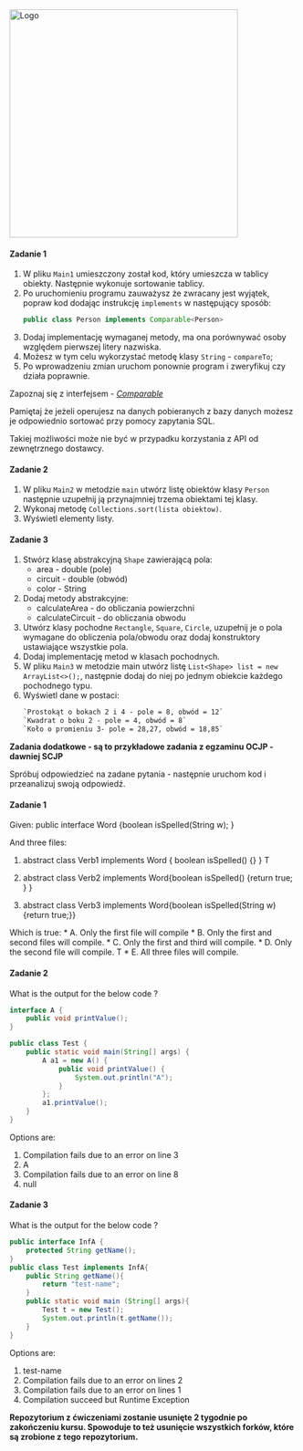 <img alt="Logo" src="http://coderslab.pl/svg/logo-coderslab.svg" width="400">

#### Zadanie 1

1. W pliku `Main1` umieszczony został kod, który umieszcza w tablicy obiekty. Następnie wykonuje sortowanie tablicy.
2. Po uruchomieniu programu zauważysz że zwracany jest wyjątek, popraw kod dodając instrukcję `implements`
w następujący sposób:
    ````java
    public class Person implements Comparable<Person>
    ````
3. Dodaj implementację wymaganej metody, ma ona porównywać osoby względem pierwszej litery nazwiska.
4. Możesz w tym celu wykorzystać metodę klasy `String` - `compareTo`;
5. Po wprowadzeniu zmian uruchom ponownie program i zweryfikuj czy działa poprawnie.

Zapoznaj się z interfejsem -  [*Comparable*][comparable]

Pamiętaj że jeżeli operujesz na danych pobieranych z bazy danych możesz je odpowiednio sortować przy pomocy zapytania SQL.

Takiej możliwości może nie być w przypadku korzystania z API od zewnętrznego dostawcy.

#### Zadanie 2

1. W pliku `Main2` w metodzie `main` utwórz listę obiektów klasy `Person` następnie uzupełnij ją przynajmniej trzema obiektami tej klasy.
2. Wykonaj metodę `Collections.sort(lista obiektow)`.
3. Wyświetl elementy listy.

#### Zadanie 3

1. Stwórz klasę abstrakcyjną `Shape` zawierającą pola:
    * area - double (pole)
    * circuit - double (obwód)
    * color - String
2. Dodaj metody abstrakcyjne:
    * calculateArea - do obliczania powierzchni
    * calculateCircuit - do obliczania obwodu
3. Utwórz klasy pochodne `Rectangle`, `Square`, `Circle`, uzupełnij je o pola wymagane do obliczenia pola/obwodu oraz dodaj konstruktory ustawiające wszystkie pola.
4. Dodaj implementację metod w klasach pochodnych.
5. W pliku `Main3` w metodzie main utwórz listę `List<Shape> list = new ArrayList<>();`, następnie dodaj do niej po jednym obiekcie każdego pochodnego typu.
6. Wyświetl dane w postaci:
    ````html
    `Prostokąt o bokach 2 i 4 - pole = 8, obwód = 12`
    `Kwadrat o boku 2 - pole = 4, obwód = 8`
    `Koło o promieniu 3- pole = 28,27, obwód = 18,85`
    ````



**Zadania dodatkowe - są to przykładowe zadania z egzaminu OCJP - dawniej SCJP**

Spróbuj odpowiedzieć na zadane pytania - następnie uruchom kod i przeanalizuj swoją odpowiedź.

#### Zadanie 1

Given:
public interface Word {boolean isSpelled(String w); }

And three files:

1. abstract class Verb1 implements Word {
    boolean isSpelled() {}
}
T
2. abstract class Verb2 implements Word{boolean isSpelled()
    {return true; } 
}

3. abstract class Verb3 implements Word{boolean isSpelled(String w){return true;}}

Which is true:
    * A. Only the first file will compile
    * B. Only the first and second files will compile.
    * C. Only the first and third will compile.
    * D. Only the second file will  compile.
T    * E. All three files will compile.

#### Zadanie 2
What is the output for the below code ?
```java
interface A {
	public void printValue();
}
```

```java
public class Test {
	public static void main(String[] args) {
		A a1 = new A() {
			public void printValue() {
				System.out.println("A");
			}
		};
		a1.printValue();
	}
}
```

Options are:
   1. Compilation fails due to an error on line 3
   1. A
   1. Compilation fails due to an error on line 8
   1. null

#### Zadanie 3
What is the output for the below code ?
```java
public interface InfA {
    protected String getName();
}
public class Test implements InfA{
    public String getName(){
        return "test-name";
    }
    public static void main (String[] args){
        Test t = new Test();
        System.out.println(t.getName());
    }
}
```
Options are:
   1. test-name  
   1. Compilation fails due to an error on lines 2  
   1. Compilation fails due to an error on lines 1  
   1. Compilation succeed but Runtime Exception  

<!-- Links -->
[comparable]: https://docs.oracle.com/javase/8/docs/api/java/lang/Comparable.html
**Repozytorium z ćwiczeniami zostanie usunięte 2 tygodnie po zakończeniu kursu. Spowoduje to też usunięcie wszystkich forków, które są zrobione z tego repozytorium.**
